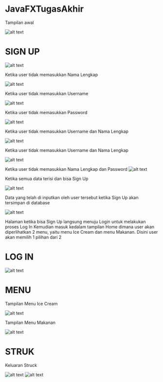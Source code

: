 # JavaFXTugasAkhir
Tampilan awal

![alt text](https://github.com/rismaintan/JavaFXTugasAkhir/blob/master/log.png)

SIGN UP
===============================================================================================================
![alt text](https://github.com/rismaintan/JavaFXTugasAkhir/blob/master/0.png)

Ketika user tidak memasukkan Nama Lengkap

![alt text](https://github.com/rismaintan/JavaFXTugasAkhir/blob/master/1.png)

Ketika user tidak memasukkan Username

![alt text](https://github.com/rismaintan/JavaFXTugasAkhir/blob/master/2.png)

Ketika user tidak memasukkan Password

![alt text](https://github.com/rismaintan/JavaFXTugasAkhir/blob/master/3.png)

Ketika user tidak memasukkan Username dan Nama Lengkap

![alt text](https://github.com/rismaintan/JavaFXTugasAkhir/blob/master/4.png)

Ketika user tidak memasukkan Username dan Nama Lengkap

![alt text](https://github.com/rismaintan/JavaFXTugasAkhir/blob/master/4.png)

Ketika user tidak memasukkan Nama Lengkap dan Password
![alt text](https://github.com/rismaintan/JavaFXTugasAkhir/blob/master/5.png)

Ketika semua data terisi dan bisa Sign Up

![alt text](https://github.com/rismaintan/JavaFXTugasAkhir/blob/master/sigupoke.png)

Data yang telah di inputkan oleh user tersebut ketika Sign Up akan tersimpan di database

![alt text](https://github.com/rismaintan/JavaFXTugasAkhir/blob/master/tersimpan.png)

Halaman ketika bisa Sign Up langsung menuju Login untuk melakukan proses Log In
Kemudian masuk kedalam tampilan Home dimana user akan diperlihatkan 2 menu, yaitu menu Ice Cream dan menu Makanan. Disini user akan memilih 1 pilihan dari 2 

LOG IN
==========================
![alt text](https://github.com/rismaintan/JavaFXTugasAkhir/blob/master/pilih.png)

MENU
=============
Tampilan Menu Ice Cream

![alt text](https://github.com/rismaintan/JavaFXTugasAkhir/blob/master/icepilih.png)

Tampilan Menu Makanan

![alt text](https://github.com/rismaintan/JavaFXTugasAkhir/blob/master/makanan.png)

STRUK
===============
Keluaran Struck

![alt text](https://github.com/rismaintan/JavaFXTugasAkhir/blob/master/strukice.png)
![alt text](https://github.com/rismaintan/JavaFXTugasAkhir/blob/master/makananprint.png)
